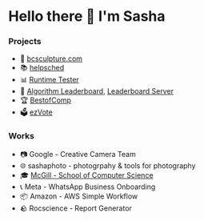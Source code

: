 # Hello there 👋 I'm Sasha
### Projects
- 🎨 [bcsculpture.com](https://bcsculpture.com)
- 📚 [helpsched](https://github.com/TheBigSasha)
- 📊 [Runtime Tester](https://github.com/TheBigSasha/RuntimeTester)
- 🎯 [Algorithm Leaderboard](https://github.com/TheBigSasha/algorithm-leaderboard), [Leaderboard Server](https://github.com/TheBigSasha/leaderboard-server)
- 🏆 [BestofComp](https://github.com/TheBigSasha/bestofcomp)
- 🗳️ [ezVote](https://github.com/TheBigSasha/ezvote)

### Works
- 📷 Google - Creative Camera Team
- 🌐 sashaphoto - photogrpahy & tools for photography 
- 🎓 [McGill - School of Computer Science](https://www.youtube.com/channel/UCs4uB9iY-6BZIRaR5VTxMUw)
- 📞 Meta - WhatsApp Business Onboarding
- 📦 Amazon - AWS Simple Workflow
- 🪨 Rocscience - Report Generator


